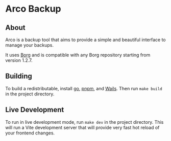 # Arco Backup

## About

Arco is a backup tool that aims to provide a simple and beautiful interface to manage your backups. 

It uses [Borg](https://borgbackup.readthedocs.io/en/stable/index.html) and is compatible with any Borg repository starting from version 1.2.7.

## Building

To build a redistributable, install [go](https://go.dev/doc/install), [pnpm](https://pnpm.io/installation), and [Wails](https://wails.io/docs/gettingstarted/installation). Then run `make build` in the project directory.

## Live Development

To run in live development mode, run `make dev` in the project directory. This will run a Vite development
server that will provide very fast hot reload of your frontend changes.